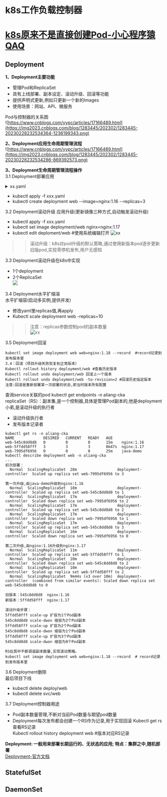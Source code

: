 # k8s工作负载控制器
# [k8s原来不是直接创建Pod-小心程序猿QAQ](https://www.toutiao.com/article/7235184706738962948/)  
## Deployment
**1、Deployment主要功能**    
- 管理Pod和ReplicaSet
- 具有上线部署、副本设定、滚动升级、回滚等功能  
- 提供声明式更新,例如只更新一个新的Images 
- 使用场景：网站、API、微服务  
 
Pod与控制器的关系图  
![https://www.cnblogs.com/yypc/articles/17166489.html](https://img2023.cnblogs.com/blog/1283445/202302/1283445-20230228232534364-1236199343.png)  

**2、Deployment应用生命周期管理流程**  
![https://www.cnblogs.com/yypc/articles/17166489.html](https://img2023.cnblogs.com/blog/1283445/202302/1283445-20230228232534286-869392573.png) 

**3、Deployment生命周期管理流程操作**  
3.1 Deployment部署应用 
<details>
  <summary>xx.yaml</summary>
  <pre><code>
apiVersion: apps/v1
kind: Deployment
metadata:
  name: web
  namespace: aliang-cka
spec:
 replicas: 3 #pod副本预期数量 
 selector:
  matchLabels:
   app: web
 template:
  metadata:
   labels:
     app: web # Pod的副本标签
  spec:
   containers:
   - name: web
     image: nginx:1.16
  </code></pre>
</details>  

- kubectl apply -f xxx.yaml  
- kubectl create deployment web --image=nginx:1.16 --replicas=3  
 
3.2 Deployment滚动升级 
应用升级(更新镜像三种方式,自动触发滚动升级)  
- kubectl apply -f xxx.yaml  
- kubectl set image deployment/web nginx=nginx:1.17
- kubectl edit deploment/web #使用系统编辑打开
![xx](https://img2023.cnblogs.com/blog/1283445/202302/1283445-20230228233041523-1343991503.png)   
>>滚动升级：k8s对pod升级的默认策略,通过使用新版本pod逐步更新旧版pod,实现零停机发布,用户无感知  

3.3 Deployment滚动升级在k8s中实现  
- 1个deployment  
- 2个ReplicaSet  
![](https://img2023.cnblogs.com/blog/1283445/202302/1283445-20230228233041495-195266682.png)  
 
3.4 Deployment水平扩缩溶  
水平扩缩容(启动多实例,提供并发)  
- 修改yaml里replicas值,再apply  
- Kubectl scale deployment web -replicas=10  
>>注意：replicas参数控制pod的副本数量  
![xx](https://img2023.cnblogs.com/blog/1283445/202302/1283445-20230228233847579-488572200.png)  

3.5 Deployment回滚  
```
kubectl set image deployment web web=nginx:1.18 --record  #record记录到发布版本里
3.4：回滚（项目升级失败恢复到正常版本） 
Kubectl rollout history deployment/web #查看历史版本  
Kubectl rollout undo deployment/web 回滚上一个版本   
Kubectl rollout undo deployment/web -to-revision=2 #回滚历史指定版本  
注意:回滚是重新部署某一次部署的状态,即当时版本所有配置  
```
查询service关联的pod
kubectl get endpoints -n aliang-cka  
replicaSet（RS）：副本集,是一个控制器,具体是管理Pod副本的,他是deployment小弟,是滚动升级的执行者  
- 滚动升级执行者
- 发布版本记录者
```
kubectl get rs -n aliang-cka
NAME             DESIRED   CURRENT   READY   AGE
web-545c8dd8d8   0         0         0       15m    nginx:1.16
web-5ffdd58fff   3         3         3       8m47s  nginx:1.17
web-7995df6956   0         0         0       25m    java-demo
kubectl describe deployment web -n aliang-cka
...
初次部署：
  Normal  ScalingReplicaSet  28m                  deployment-controller  Scaled up replica set web-7995df6956 to 3

第一次升级,由java-demo升级到nginx:1.16
  Normal  ScalingReplicaSet  18m                  deployment-controller  Scaled up replica set web-545c8dd8d8 to 1
  Normal  ScalingReplicaSet  17m                  deployment-controller  Scaled down replica set web-7995df6956 to 2
  Normal  ScalingReplicaSet  17m                  deployment-controller  Scaled up replica set web-545c8dd8d8 to 2
  Normal  ScalingReplicaSet  17m                  deployment-controller  Scaled down replica set web-7995df6956 to 1
  Normal  ScalingReplicaSet  17m                  deployment-controller  Scaled up replica set web-545c8dd8d8 to 3
  Normal  ScalingReplicaSet  16m                  deployment-controller  Scaled down replica set web-7995df6956 to 0

第二次升级,由nginx:1.16升级到nginx:1.17
  Normal  ScalingReplicaSet  11m                  deployment-controller  Scaled up replica set web-5ffdd58fff to 1
  Normal  ScalingReplicaSet  10m                  deployment-controller  Scaled down replica set web-545c8dd8d8 to 2
  Normal  ScalingReplicaSet  10m                  deployment-controller  Scaled up replica set web-5ffdd58fff to 2
  Normal  ScalingReplicaSet  9m44s (x3 over 10m)  deployment-controller  (combined from similar events): Scaled down replica set web-545c8dd8d8 to 0

旧版本：545c8dd8d8  nginx:1.16
新版本：5ffdd58fff  nginx:1.17

滚动升级步骤：
5ffdd58fff scale-up 扩容为1个Pod副本
545c8dd8d8 scale-dwon 缩容为2个Pod副本
5ffdd58fff scale-up 扩容为2个Pod副本
545c8dd8d8 scale-dwon 缩容为1个Pod副本
5ffdd58fff scale-up 扩容为3个Pod副本
545c8dd8d8 scale-dwon 缩容为0个Pod副本

RS在其中不断调谐副本数量,实现滚动策略。
kubectl set image deployment web web=nginx:1.18 --record  # record记录到发布版本里
```
3.6 Deployment删除   
最后项目下线    
- kubectl delete deploy/web  
- kubectl delete svc/web  

3.7 Deployment控制器用途  
- Pod副本数量管理,不断对当前Pod数量与期望pod数量  
- Deployment每次发布都会创建一个RS作为记录,用于实现回滚 
Kubectl get rs 查看RS记录  
Kubectl rollout history deployment web #版本对应RS记录  

**Deployment: 一般用来部署长期运行的、无状态的应用; 特点：集群之中,随机部署**  
[Deployment-官方文档](https://kubernetes.io/zh-cn/docs/concepts/workloads/controllers/deployment/)  

## StatefulSet
## DaemonSet

